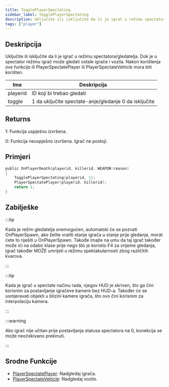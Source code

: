 ```yaml
---
title: TogglePlayerSpectating
sidebar_label: TogglePlayerSpectating
description: Uključite ili isključite da li je igrač u režimu spectatora/gledatelja.
tags: ["player"]
---
```


## Deskripcija

Uključite ili isključite da li je igrač u režimu spectatora/gledatelja. Dok je u spectator režimu igrač može gledati ostale igrače i vozila. Nakon korištenja ove funkcije ili PlayerSpectatePlayer ili PlayerSpectateVehicle mora biti korišten.

| Ime      | Deskripcija                                           |
| -------- | ----------------------------------------------------- |
| playerid | ID koji bi trebao gledati                             |
| toggle   | 1 da uključite spectate-anje/gledanje 0 da isključite |

## Returns

1: Funkcija uspješno izvršena.

0: Funkcija neuspješno izvršena. Igrač ne postoji.

## Primjeri

```c
public OnPlayerDeath(playerid, killerid, WEAPON:reason)
{
    TogglePlayerSpectating(playerid, 1);
    PlayerSpectatePlayer(playerid, killerid);
    return 1;
}
```

## Zabilješke

:::tip

Kada je režim gledatelja onemogućen, automatski će se pozvati OnPlayerSpawn, ako želite vratiti stanje igrača u stanje prije gledanja, morat ćete to riješiti u OnPlayerSpawn. Takođe imajte na umu da taj igrač također može ići na odabir klase prije nego što je koristio F4 za vrijeme gledanja, igrač također MOŽE umrijeti u režimu spektakularnosti zbog različitih kvarova.

:::

:::tip

Kada je igrač u spectate načinu rada, njegov HUD je skriven, što ga čini korisnim za postavljanje igračeve kamere bez HUD-a. Također će se usmjeravati objekti u blizini kamere igrača, što ovo čini korisnim za interpolaciju kamera.

:::

:::warning

Ako igrač nije učitan prije postavljanja statusa spectatora na 0, konekcija se može neočekivano prekinuti.

:::

## Srodne Funkcije

- [PlayerSpectatePlayer](PlayerSpectatePlayer): Nadgledaj igrača.
- [PlayerSpectateVehicle](PlayerSpectateVehicle): Nadgledaj vozilo.
